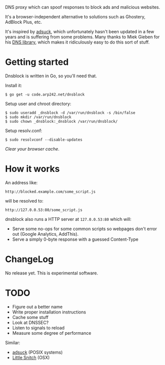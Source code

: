 DNS proxy which can spoof responses to block ads and malicious websites.

It's a browser-independent alternative to solutions such as Ghostery, AdBlock
Plus, etc.

It's inspired by [adsuck][adsuck], which unfortunately hasn't been updated in a
few years and is suffering from some problems. Many thanks to Miek Gieben for
his [DNS library][dns], which makes it ridiculously easy to do this sort of
stuff.

Getting started
===============
Dnsblock is written in Go, so you'll need that.

Install it:

	$ go get -u code.arp242.net/dnsblock

Setup user and chroot directory:

	$ sudo useradd _dnsblock -d /var/run/dnsblock -s /bin/false
	$ sudo mkdir /var/run/dnsblock
	$ sudo chown _dnsblock:_dnsblock /var/run/dnsblock/

Setup resolv.conf:

	$ sudo resolvconf --disable-updates

*Clear your browser cache*.

How it works
============
An address like:

	http://blocked.example.com/some_script.js

will be resolved to:

	http://127.0.0.53:80/some_script.js

dnsblock also runs a HTTP server at `127.0.0.53:80` which will:

- Serve some no-ops for some common scripts so webpages don't error out (Google
  Analytics, AddThis).
- Serve a simply 0-byte response with a guessed Content-Type

ChangeLog
=========
No release yet. This is experimental software.

TODO
====
- Figure out a better name
- Write proper installation instructions
- Cache some stuff
- Look at DNSSEC?
- Listen to signals to reload
- Measure some degree of performance

Similar:

- [adsuck][adsuck] (POSIX systems)
- [Little Snitch](https://www.obdev.at/products/littlesnitch/index.html) (OSX)


[adsuck]: https://github.com/conformal/adsuck
[dns]: https://godoc.org/github.com/miekg/dns
